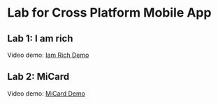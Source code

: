 # Lab for Cross Platform Mobile App

## Lab 1: I am rich

Video demo: [Iam Rich Demo](https://drive.google.com/file/d/1WeaMe6-5U_1aZVhoGT2rhLRfBjxZyLQk/view?usp=drive_link)

## Lab 2: MiCard

Video demo: [MiCard Demo](https://drive.google.com/file/d/1zM35N9fZkWaCZNZKsfmB0tuQK1jjSh1s/view?usp=drive_link)

